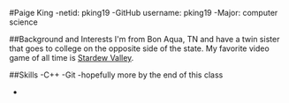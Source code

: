 #Paige King
-netid: pking19
-GitHub username: pking19
-Major: computer science

##Background and Interests
I'm from Bon Aqua, TN and have a twin sister that goes to college on the opposite side of the state. My favorite video game of all time is [Stardew Valley](www.stardewvalley.net).

##Skills
-C++
-Git
-hopefully more by the end of this class

-
